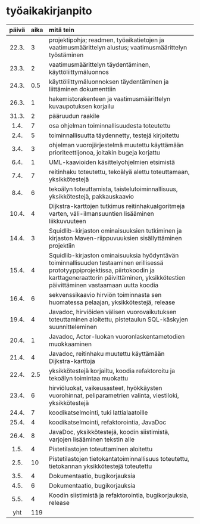 # työaikakirjanpito
| päivä | aika  | mitä tein |
|:-----:|:------| :-----|
| 22.3. | 3     | projektipohja; readmen, työaikatietojen ja vaatimusmäärittelyn alustus; vaatimusmäärittelyn työstäminen |
| 23.3. | 2     | vaatimusmäärittelyn täydentäminen, käyttöliittymäluonnos |
| 24.3. | 0.5   | käyttöliittymäluonnoksen täydentäminen ja liittäminen dokumenttiin |
| 26.3. | 1     | hakemistorakenteen ja vaatimusmäärittelyn kuvaupotuksen korjailu |
| 31.3. | 2     | pääruudun raakile |
| 1.4.  | 7     | osa ohjelman toiminnallisuudesta toteutettu |
| 2.4.  | 5     | toiminnallisuutta täydennetty, testejä kirjoitettu |
| 3.4.  | 3     | ohjelman vuorojärjestelmä muutettu käyttämään prioriteettijonoa, joitakin bugeja korjattu |
| 6.4.  | 1     | UML-kaavioiden käsittelyohjelmien etsimistä |
| 7.4.  | 7     | reitinhaku toteutettu, tekoälyä alettu toteuttamaan, yksikkötestejä |
| 8.4.  | 6     | tekoälyn toteuttamista, taistelutoiminnallisuus, yksikkötestejä, pakkauskaavio |
| 10.4. | 4     | Dijkstra-karttojen tutkimus reitinhakualgoritmeja varten, väli-ilmansuuntien lisääminen liikkuvuuteen |
| 14.4. | 3     | Squidlib-kirjaston ominaisuuksien tutkiminen ja kirjaston Maven-riippuvuuksien sisällyttäminen projektiin |
| 15.4. | 4     | Squidlib-kirjaston ominaisuuksia hyödyntävän toiminnallisuuden testaaminen erillisessä prototyyppiprojektissa, piirtokoodin ja karttageneraattorin päivittäminen, yksikkötestien päivittäminen vastaamaan uutta koodia |
| 16.4. | 6     | sekvenssikaavio hirviön toiminnasta sen huomatessa pelaajan, yksikkötestejä, release |
| 19.4. | 4     | Javadoc, hirviöiden välisen vuorovaikutuksen toteuttaminen aloitettu, pistetaulun SQL-käskyjen suunnitteleminen |
| 20.4. | 1     | Javadoc, Actor-luokan vuoronlaskentametodien muokkaaminen |
| 21.4. | 4     | Javadoc, reitinhaku muutettu käyttämään Dijkstra-karttoja |
| 22.4. | 2.5   | yksikkötestejä korjailtu, koodia refaktoroitu ja tekoälyn toimintaa muokattu |
| 23.4. | 6     | hirviöluokat, vaikeusasteet, hyökkäysten vuorohinnat, peliparametrien valinta, viestiloki, yksikkötestejä |
| 24.4. | 7     | koodikatselmointi, tuki lattialaatoille |
| 25.4. | 4     | koodikatselmointi, refaktorointia, JavaDoc |
| 26.4. | 8     | JavaDoc, yksikkötestejä, koodin siistimistä, varjojen lisääminen tekstin alle |
| 1.5.  | 4     | Pistetilastojen toteuttaminen aloitettu |
| 2.5.  | 10    | Pistetilastojen tietokantatoiminnallisuus toteutettu, tietokannan yksikkötestejä toteutettu |
| 3.5.  | 4     | Dokumentaatio, bugikorjauksia |
| 4.5.  | 6     | Dokumentaatio, bugikorjauksia |
| 5.5.  | 4     | Koodin siistimistä ja refaktorointia, bugikorjauksia, release |
| yht   | 119   | |
